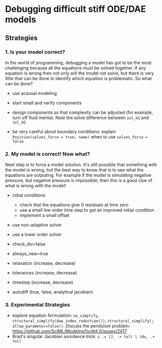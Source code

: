 # Debugging difficult stiff ODE/DAE models

## Strategies
### 1. Is your model correct?
In the world of programming, debugging a model has got to be the most challenging because all the equations must be solved together.  If any equation is wrong then not only will the model not solve, but there is very little that can be done to identify which equation is problematic.  So what can be done?

- use acausal modeling
- start small and verify components
- design components so that complexity can be adjusted (for example, turn off fluid inertia).  Note the solve difference between `sol_ṁ1` and `sol_ṁ2`

- be very careful about boundary conditions: explain `Position(solves_force = true; name)` when to use `solves_force = false`

### 2. My model is correct!  Now what?
Next step is to force a model solution.  It's still possible that something with the model is wrong, but the best way to know that is to see what the equations are outputing.  For example if the model is simulating negative pressure, but negative pressure is impossible, then this is a good clue of what is wrong with the model!

- initial conditions
    - check that the equations give 0 residuals at time zero
    - use a small low order time step to get an improved initial condition
    - implement a small offset

- use non-adaptive solver 
- use a lower order solver
- check_div=false
- always_new=true
- relaxation (increase, decrease)
- tolerances (increase, decrease)
- timestep (increase, decrease)
- autodiff (true, false, analytical jacobian)

### 3. Experimental Strategies
- explore equation formulation: `no_simplify`, `structural_simplify(dae_index_reduction())`, `structural_simplify(; allow_parameter=false))`. Discuss the pendulum problem: https://github.com/SciML/ModelingToolkit.jl/issues/2417
- Brad's singular Jacobian avoidance trick: `z .= (J_ .+ tol) \ (du_ .+ tol)`



